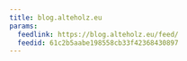 ```yaml
---
title: blog.alteholz.eu
params:
  feedlink: https://blog.alteholz.eu/feed/
  feedid: 61c2b5aabe198558cb33f42368430897
---
```

